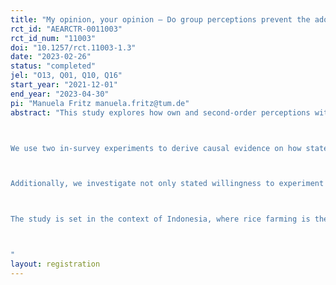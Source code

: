```yaml
---
title: "My opinion, your opinion – Do group perceptions prevent the adoption of sustainable farming practices?"
rct_id: "AEARCTR-0011003"
rct_id_num: "11003"
doi: "10.1257/rct.11003-1.3"
date: "2023-02-26"
status: "completed"
jel: "O13, Q01, Q10, Q16"
start_year: "2021-12-01"
end_year: "2023-04-30"
pi: "Manuela Fritz manuela.fritz@tum.de"
abstract: "This study explores how own and second-order perceptions within agricultural networks affect individuals’ willingness to experiment with new and sustainable agricultural practices (organic fertilizer). Specifically, we investigate the beliefs about whether a lower greenness level of rice fields is a subject of gossip in the village and how these second-order perceptions relate to farmers stated willingness to experiment with a new practice - if that practice is believed to lead to less green rice fields. Further, we explore how these second-order perceptions relate to own perceptions about the importance on greenness, to farmers’ use of chemical fertilizers and how these perceptions are correlated within agricultural networks and with farmers’ position within such networks

We use two in-survey experiments to derive causal evidence on how stated willingness to experiment with new farming practices change if second-order perceptions are made more salient to a farmer. Specifically, in the first survey experiment (survey 1) we ask about the willingness to experiment with the new practice but randomize whether the question about possible gossip related to less green fields appears before or after the willingness question and thereby make the point of possible gossip more salient. In a second survey (with a different sample of respondents), we repeat a similar experiment, in which, however, we add a second question related to the greenness level of fields to the randomized question order, such that the treatment effect is supposed to be stronger in comparison to having only one question (as in survey 1). This second question asks respondents to compare the greenness level of their own and others' rice fields, thereby inducing additional salience of the social importance of greenness levels.

Additionally, we investigate not only stated willingness to experiment but also look on actual (dis)adoption behaviour of different fertilizers after a randomized organic farming training intervention and investigate how such adoption behaviours are influenced with own and second-order perceptions before the training intervention.

The study is set in the context of Indonesia, where rice farming is the major income source and where the greenness level of rice fields is often seen as a sign of farm management quality. While nitrogen is a key determinant of rice plant growth and leaf greenness, overuse of nitrogen can have severe negative environmental impacts. The over-application of chemical fertilizers containing nitrogen and thereby ensuring a dark, sophisticated green of the plants, is a widespread phenomenon in Indonesia. We will explore perceptions revolving around greenness, whether fertilizer use behaviour is related to these perceptions and how such perceptions could affect the adoption of sustainable farming practices. The results of this study will provide relevant information for local NGOs working in the context of sustainable agriculture and the Indonesian Government which itself aims to increase the application of sustainable farming practices in the country.

"
layout: registration
---
```


